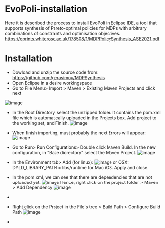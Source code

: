 # EvoPoli-installation
Here it is described the process to install EvoPoli in Eclipse IDE, a tool that supports synthesis of Pareto-optimal policies for MDPs with arbitrary combinations of constraints and optimisation objectives.  https://eprints.whiterose.ac.uk/178508/1/MDPPolicySynthesis_ASE2021.pdf 


# Installation
 - Dowload and unzip the source code from: https://github.com/gerasimou/MDPSynthesis
 - Open Eclipse in a desire workingspace
 - Go to File Menu> Import > Maven > Existing Maven Projects and click next
 
 ![image](https://user-images.githubusercontent.com/63869574/139691001-89a4987a-fd80-44b9-9511-c90e052cfcf7.png)

- In the Root Directory, select the unzipped folder. It contains the pom.xml file which is automatically uploaded in the Projects box. Add project to the working set, and Finish.
![image](https://user-images.githubusercontent.com/63869574/139691902-1a22ad13-bbcb-477d-88e4-0a6a7175cb88.png)

- When finish importing, must probably the next Errors will appear:
![image](https://user-images.githubusercontent.com/63869574/139692068-6daca272-9493-4f89-870a-f9717e2328af.png)


- Go to Run> Run Configurations> Double click Maven Build. In the new configuration, in "Base dicrectory" select the Maven Project.
![image](https://user-images.githubusercontent.com/63869574/139694266-b37e02df-1d01-4c43-a08c-c1de91a41454.png)

- In the Environment tab> Add (for linux):
![image](https://user-images.githubusercontent.com/63869574/139694660-3d695f9c-7d82-4450-9e86-d5778599358f.png)
 or OSX: DYLD_LIBRARY_PATH = libs/runtime for Mac iOS.
 Apply and close.

- In the pom.xml, we can see that there are dependencies that are not uploaded yet:
![image](https://user-images.githubusercontent.com/63869574/139695456-447a95a2-5dba-4e2b-84a1-b7b065018c0a.png)
Hence, right click on the project folder > Maven > Add Dependency
![image](https://user-images.githubusercontent.com/63869574/139695662-d787d954-bc20-46f4-bbcf-3812593290a1.png)



- 


- Right click on the Project in the File's tree > Build Path > Configure Build Path
![image](https://user-images.githubusercontent.com/63869574/139692292-8878a479-905f-4c5b-b13b-e872705a4fe3.png)

- 
